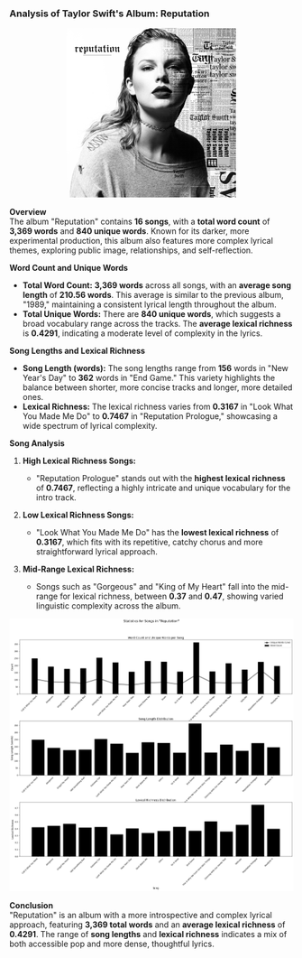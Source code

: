 ### Analysis of Taylor Swift's Album: Reputation

<p align="center">
  <img src="https://github.com/amerchant23/MSDS-453-Final-Project/blob/main/Images/Album%20Art/Reputation.jpg" width="300" />
</p>

**Overview**  
The album "Reputation" contains **16 songs**, with a **total word count** of **3,369 words** and **840 unique words**. Known for its darker, more experimental production, this album also features more complex lyrical themes, exploring public image, relationships, and self-reflection.

**Word Count and Unique Words**  
- **Total Word Count:** **3,369 words** across all songs, with an **average song length** of **210.56 words**. This average is similar to the previous album, "1989," maintaining a consistent lyrical length throughout the album.
- **Total Unique Words:** There are **840 unique words**, which suggests a broad vocabulary range across the tracks. The **average lexical richness** is **0.4291**, indicating a moderate level of complexity in the lyrics.

**Song Lengths and Lexical Richness**  
- **Song Length (words):** The song lengths range from **156** words in "New Year's Day" to **362** words in "End Game." This variety highlights the balance between shorter, more concise tracks and longer, more detailed ones.
- **Lexical Richness:** The lexical richness varies from **0.3167** in "Look What You Made Me Do" to **0.7467** in "Reputation Prologue," showcasing a wide spectrum of lyrical complexity.

**Song Analysis**  
1. **High Lexical Richness Songs:**
   - "Reputation Prologue" stands out with the **highest lexical richness** of **0.7467**, reflecting a highly intricate and unique vocabulary for the intro track.

2. **Low Lexical Richness Songs:**
   - "Look What You Made Me Do" has the **lowest lexical richness** of **0.3167**, which fits with its repetitive, catchy chorus and more straightforward lyrical approach.

3. **Mid-Range Lexical Richness:**
   - Songs such as "Gorgeous" and "King of My Heart" fall into the mid-range for lexical richness, between **0.37** and **0.47**, showing varied linguistic complexity across the album.

<p align="center">
  <img src="https://github.com/amerchant23/MSDS-453-Final-Project/blob/main/Images/Album%20Analysis%20Visuals/Album6.png" />
</p>

**Conclusion**  
"Reputation" is an album with a more introspective and complex lyrical approach, featuring **3,369 total words** and an **average lexical richness** of **0.4291**. The range of **song lengths** and **lexical richness** indicates a mix of both accessible pop and more dense, thoughtful lyrics.


